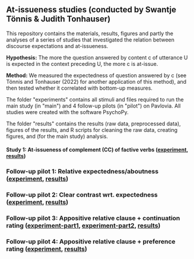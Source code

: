 ## At-issueness studies (conducted by Swantje Tönnis & Judith Tonhauser)
This repository contains the materials, results, figures and partly the analyses of a series of studies that investigated the relation between discourse expectations and at-issueness. 

**Hypothesis:** The more the question answered by content c of utterance U is expected in the context preceding U, the more c is at-issue.

**Method:** We measured the expectedness of question answered by c (see Tönnis and Tonhauser (2022) for another application of this method), and then tested whether it correlated with bottom-up measures.

The folder "experiments" contains all stimuli and files required to run the main study (in "main") and 4 follow-up pilots (in "pilot") on Pavlovia. All studies were created with the software PsychoPy.

The folder "results" contains the results (raw data, preprocessed data), figures of the results, and R scripts for cleaning the raw data, creating figures, and (for the main study) analysis.

#### Study 1: At-issueness of complement (CC) of factive verbs ([experiment](https://github.com/swantje-toennis/At-issueness-experiments/tree/main/experiments/main), [results](https://github.com/swantje-toennis/At-issueness-experiments/tree/main/results/main))

### Follow-up pilot 1: Relative expectedness/aboutness ([experiment](https://github.com/swantje-toennis/At-issueness-experiments/tree/main/experiments/pilot/aboutness%20pilot), [results](https://github.com/swantje-toennis/At-issueness-experiments/tree/main/results/pilot/aboutness%20pilot))

### Follow-up pilot 2: Clear contrast wrt. expectedness ([experiment](https://github.com/swantje-toennis/At-issueness-experiments/tree/main/experiments/pilot/controlled%20stimulus%20%26%20inquiry), [results](https://github.com/swantje-toennis/At-issueness-experiments/tree/main/results/pilot/controlled%20stimulus%20%26%20inquiry))

### Follow-up pilot 3: Appositive relative clause + continuation rating ([experiment-part1](https://github.com/swantje-toennis/At-issueness-experiments/tree/main/experiments/pilot/quick_pilot_arc), [experiment-part2](https://github.com/swantje-toennis/At-issueness-experiments/tree/main/experiments/pilot/quick_pilot_arc-part2), [results](https://github.com/swantje-toennis/At-issueness-experiments/tree/main/results/pilot/quick_pilot_arc))

### Follow-up pilot 4: Appositive relative clause + preference rating ([experiment](https://github.com/swantje-toennis/At-issueness-experiments/tree/main/experiments/pilot/preference_arc), [results](https://github.com/swantje-toennis/At-issueness-experiments/tree/main/results/pilot/preference_arc))



